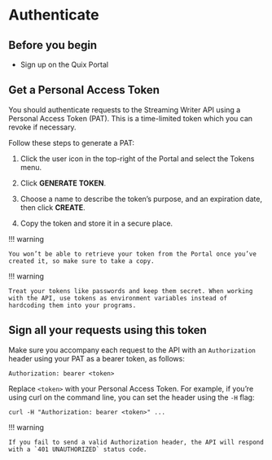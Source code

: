 # Authenticate

## Before you begin

  - Sign up on the Quix Portal

## Get a Personal Access Token

You should authenticate requests to the Streaming Writer API using a
Personal Access Token (PAT). This is a time-limited token which you can
revoke if necessary.

Follow these steps to generate a PAT:

1.  Click the user icon in the top-right of the Portal and select the
    Tokens menu.

2.  Click **GENERATE TOKEN**.

3.  Choose a name to describe the token’s purpose, and an expiration
    date, then click **CREATE**.

4.  Copy the token and store it in a secure place.

!!! warning

	You won’t be able to retrieve your token from the Portal once you’ve created it, so make sure to take a copy.

!!! warning

	Treat your tokens like passwords and keep them secret. When working with the API, use tokens as environment variables instead of hardcoding them into your programs.

## Sign all your requests using this token

Make sure you accompany each request to the API with an `Authorization`
header using your PAT as a bearer token, as follows:

``` http
Authorization: bearer <token>
```

Replace `<token>` with your Personal Access Token. For example, if
you’re using curl on the command line, you can set the header using
the `-H` flag:

``` shell
curl -H "Authorization: bearer <token>" ...
```

!!! warning

	If you fail to send a valid Authorization header, the API will respond with a `401 UNAUTHORIZED` status code.
